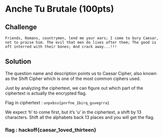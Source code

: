 # Anche Tu Brutale (100pts)

## Challenge
`
Friends, Romans, countrymen, lend me your ears; I come to bury Caesar, not to praise him. The evil that men do lives after them; The good is oft interred with their bones; And crack away...!!!
` 
## Solution
The question name and description points us to Caesar Cipher, also known as the Shift Cipher which is one of the most common ciphers used.

Just by analyzing the ciphertext, we can figure out which part of the ciphertext is actually the encrypted flag.

Flag in ciphertext : `unpxbss{pnrfne_1birq_guvegrra}`

We expect ‘h’ to come first, but it’s ‘u’ in the ciphertext, a shift by 13 characters.
Shift all the alphabets back 13 places and you will get the flag.


### flag : hackoff{caesar_1oved_thirteen}
